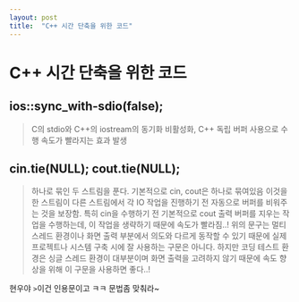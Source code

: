 ```yaml
---
layout: post
title:  "C++ 시간 단축을 위한 코드"
---
```


# C++ 시간 단축을 위한 코드

## ios::sync_with-sdio(false);

>   C의 stdio와 C++의 iostream의 동기화 비활성화, C++ 독립 버퍼 사용으로 수행 속도가 빨라지는 효과 발생

## cin.tie(NULL); cout.tie(NULL);

>   하나로 묶인 두 스트림을 푼다. 기본적으로 cin, cout은 하나로 묶여있음 이것을 한 스트림이 다른 스트림에서 각 IO 작업을 진행하기 전 자동으로 버퍼를 비워주는 것을 보장함.
특히 cin을 수행하기 전 기본적으로 cout 출력 버퍼를 지우는 작업을 수행하는데, 이 작업을 생략하기 때문에 속도가 빨라짐..!
>   위의 문구는 멀티스레드 환경이나 화면 출력 부분에서 의도와 다르게 동작할 수 있기 때문에 실제 프로젝트나 시스템 구축 시에 잘 사용하는 구문은 아니다. 하지만 코딩 테스트 환경은 싱글 스레드 환경이 대부분이며 화면 출력을 고려하지 않기 때문에 속도 향상을 위해 이 구문을 사용하면 좋다..!

현우야 `>`이건 인용문이고 ㅋㅋ 문법좀 맞춰라~
